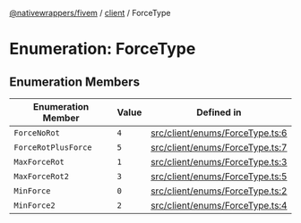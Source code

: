 [@nativewrappers/fivem](../../README.md) / [client](../README.md) / ForceType

# Enumeration: ForceType

## Enumeration Members

| Enumeration Member | Value | Defined in |
| ------ | ------ | ------ |
| `ForceNoRot` | `4` | [src/client/enums/ForceType.ts:6](https://github.com/nativewrappers/fivem/blob/5ebb4b78605d0cb7cf468eefa811c3a586dedc74/src/client/enums/ForceType.ts#L6) |
| `ForceRotPlusForce` | `5` | [src/client/enums/ForceType.ts:7](https://github.com/nativewrappers/fivem/blob/5ebb4b78605d0cb7cf468eefa811c3a586dedc74/src/client/enums/ForceType.ts#L7) |
| `MaxForceRot` | `1` | [src/client/enums/ForceType.ts:3](https://github.com/nativewrappers/fivem/blob/5ebb4b78605d0cb7cf468eefa811c3a586dedc74/src/client/enums/ForceType.ts#L3) |
| `MaxForceRot2` | `3` | [src/client/enums/ForceType.ts:5](https://github.com/nativewrappers/fivem/blob/5ebb4b78605d0cb7cf468eefa811c3a586dedc74/src/client/enums/ForceType.ts#L5) |
| `MinForce` | `0` | [src/client/enums/ForceType.ts:2](https://github.com/nativewrappers/fivem/blob/5ebb4b78605d0cb7cf468eefa811c3a586dedc74/src/client/enums/ForceType.ts#L2) |
| `MinForce2` | `2` | [src/client/enums/ForceType.ts:4](https://github.com/nativewrappers/fivem/blob/5ebb4b78605d0cb7cf468eefa811c3a586dedc74/src/client/enums/ForceType.ts#L4) |
